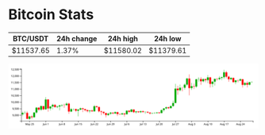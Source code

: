 # Bitcoin Stats

BTC/USDT|24h change|24h high|24h low|
|---|---|---|---|
|$11537.65|1.37%|$11580.02|$11379.61|

<img src="./chart.svg">
